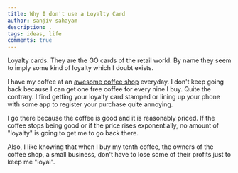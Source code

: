 ```yaml
---
title: Why I don't use a Loyalty Card
author: sanjiv sahayam
description: .
tags: ideas, life
comments: true
---
```


Loyalty cards. They are the GO cards of the retail world. By name they seem to imply some kind of loyalty which I doubt exists.

I have my coffee at an [awesome coffee shop](http://www.coffeeanthology.com.au) everyday. I don't keep going back because I can get one free coffee for every nine I buy. Quite the contrary. I find getting your loyalty card stamped or lining up your phone with some app to register your purchase quite annoying.

I go there because the coffee is good and it is reasonably priced. If the coffee stops being good or if the price rises exponentially, no amount of "loyalty" is going to get me to go back there.

Also, I like knowing that when I buy my tenth coffee, the owners of the coffee shop, a small business, don't have to lose some of their profits just to keep me "loyal".